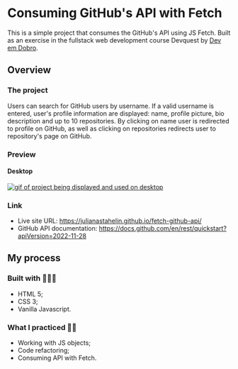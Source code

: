 <h1>Consuming GitHub's API with Fetch</h1>

<p>This is a simple project that consumes the GitHub's API using JS Fetch. Built as an exercise in the fullstack web development course Devquest by <a href="https://github.com/devemdobro">Dev em Dobro</a>.</p>

<h2>Overview</h2>

<h3>The project</h3>
<p>Users can search for GitHub users by username. If a valid username is entered, user's profile information are displayed: name, profile picture, bio description and up to 10 repositories. By clicking on name user is redirected to profile on GitHub, as well as clicking on repositories redirects user to repository's page on GitHub.</p>

<h3>Preview</h3>
<h4>Desktop</h4>
<a href="https://julianastahelin.github.io/fetch-github-api/"><img src="design/design-desktop.gif" alt="gif of project being displayed and used on desktop"></a>

<h3>Link</h3>
<ul>
    <li>Live site URL: <a href="https://julianastahelin.github.io/fetch-github-api/">https://julianastahelin.github.io/fetch-github-api/</a></li>
    <li>GitHub API documentation: <a href="https://docs.github.com/en/rest/quickstart?apiVersion=2022-11-28">https://docs.github.com/en/rest/quickstart?apiVersion=2022-11-28</a></li>
</ul>

<h2>My process</h2>

<h3>Built with 👩🏽‍💻</h3>
<ul>
    <li>HTML 5;</li>
    <li>CSS 3;</li>
    <li>Vanilla Javascript.</li>
</ul>

<h3>What I practiced 💪🏽</h3>
<ul>
    <li>Working with JS objects;</li>
    <li>Code refactoring;</li>
    <li>Consuming API with Fetch.</li>
</ul>